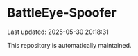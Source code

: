 # BattleEye-Spoofer

Last updated: 2025-05-30 20:18:31

This repository is automatically maintained.
